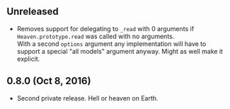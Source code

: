 ## Unreleased
- Removes support for delegating to `_read` with 0 arguments if `Heaven.prototype.read` was called with no arguments.  
  With a second `options` argument any implementation will have to support a special "all models" argument anyway. Might as well make it explicit.

## 0.8.0 (Oct 8, 2016)
- Second private release. Hell or heaven on Earth.
